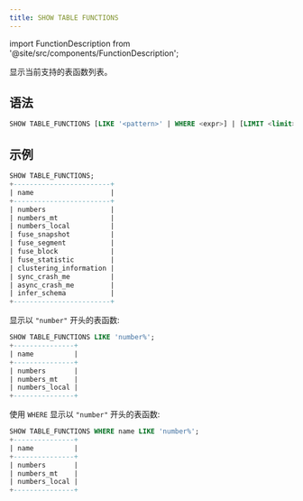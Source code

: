 ```yaml
---
title: SHOW TABLE FUNCTIONS
---
```

import FunctionDescription from '@site/src/components/FunctionDescription';

<FunctionDescription description="引入或更新: v1.2.190"/>

显示当前支持的表函数列表。

## 语法

```sql
SHOW TABLE_FUNCTIONS [LIKE '<pattern>' | WHERE <expr>] | [LIMIT <limit>]
```

## 示例

```sql
SHOW TABLE_FUNCTIONS;
+------------------------+
| name                   |
+------------------------+
| numbers                |
| numbers_mt             |
| numbers_local          |
| fuse_snapshot          |
| fuse_segment           |
| fuse_block             |
| fuse_statistic         |
| clustering_information |
| sync_crash_me          |
| async_crash_me         |
| infer_schema           |
+------------------------+
```

显示以 `"number"` 开头的表函数:
```sql
SHOW TABLE_FUNCTIONS LIKE 'number%';
+---------------+
| name          |
+---------------+
| numbers       |
| numbers_mt    |
| numbers_local |
+---------------+
```

使用 `WHERE` 显示以 `"number"` 开头的表函数:
```sql
SHOW TABLE_FUNCTIONS WHERE name LIKE 'number%';
+---------------+
| name          |
+---------------+
| numbers       |
| numbers_mt    |
| numbers_local |
+---------------+
```
